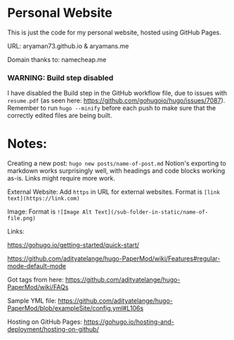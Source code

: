 # Personal Website

This is just the code for my personal website, hosted using GitHub Pages. 
    
URL: aryaman73.github.io & aryamans.me

Domain thanks to: namecheap.me

### WARNING: Build step disabled
I have disabled the Build step in the GitHub workflow file, due to issues with `resume.pdf` (as seen here: https://github.com/gohugoio/hugo/issues/7087). Remember to run `hugo --minify` before each push to make sure that the correctly edited files are being built.

# Notes: 

Creating a new post: `hugo new posts/name-of-post.md`
Notion's exporting to markdown works surprisingly well, with headings and code blocks working as-is. Links might require more work.

External Website: Add `https` in URL for external websites. Format is `[link text](https://link.com)`

Image: Format is `![Image Alt Text](/sub-folder-in-static/name-of-file.png)`

Links:

https://gohugo.io/getting-started/quick-start/

https://github.com/adityatelange/hugo-PaperMod/wiki/Features#regular-mode-default-mode

Got tags from here: https://github.com/adityatelange/hugo-PaperMod/wiki/FAQs

Sample YML file: https://github.com/adityatelange/hugo-PaperMod/blob/exampleSite/config.yml#L106s

Hosting on GitHub Pages: https://gohugo.io/hosting-and-deployment/hosting-on-github/ 
